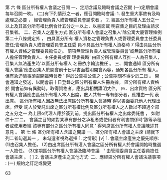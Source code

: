 第 六 條 區分所有權人會議之召開
      一、定期含議及臨時會議之召開
          (一)定期會議每年召開一吹。
          (二)有下列情形之一者，應召開臨時會議:
           1. 發生重大事故有及時處理之必要 ， 經管理負貴人或管理委員會請求者 。
           2. 經區分所有權人五分之一以上及其區分所有權比例合計五分之一以上，以書面載
              明召集之目的及理由請求召集者。
      二、召集人之產生方式
          區分所有權人會議之召集人'除公寓大廈管理條例第二十八條規定外 ， 由具區分所有
          權人資格之管理負責人或管理委員會主任委員擔任;管理負貴人或管理委員會主任委
          員不具區分所有權人資格時 7 得由具區分所有權人資格之管理委員擔任之。
          前項無管理負貴人或管理委員會'或無區分所有權人擔任管理負責人、主任委員或管
          理委員時' 由區分所有權人互推一人為召集人，召集人無法產生時'以區分所有權人
          名冊依序輪流檐任 。
      三、開會通知
          區分所有權人會議'應由召集人於開會前十日以書面載明開會內容，通知各區分所有
          權人。但有急迫情事須召開臨時會者 ' 得於公告欄公告之 ; 公告期問不得少於二日 。
          開會通知之發送，以開會前十日登錄之區分所有權人名冊為據。 區分所有權人責格於
          開會前如有異動時，取得資格者，應出具相關證明丈件。
      四、出席資格
          區分所有權人會議應由區分所有權人本人出席，數人共有一專有部分者，應推由一代
          表出席。
          區分所有權人因故無法出席區分所有權人會議時'得以書面委託他人代理出席。但受
          託人於受託出席之區分所有權比例及區分所有權人之人數以不超過全部之五分之一
          為上限o代理人應於簽到前，提出區分所有權人之出席委託書 ， 如附件十二′二。
          會議之目的如對某專有部分之承租者或使用者有利害關係時'該等承租者或使用者經
          該專有部分之區分所有權人同意 ' 得列席區分所有權人會議陳述其意見 。
第 七 條 區分所有權人含議之開議
      一、區分所有權人會議之主席 (請就下列二者勾選其一 ， 未勾選者視為選擇 1. 之情形)
          [v] 1. 會議主席產生之優先順序:
                 (1)由召集人擔任。
                 (2)由出席區分所有灌人會議之區分所有權人於會議開始時推選一人擔任。
                 (3)定期區分所有權人會議及臨時會議 〝 由管理委員含主任委員擔任會議主席 。
          [ ] 2. 會議主席產生之其他方式:
      二、應經區分所有權人會議決議事項 :
         (一) 規約之訂定或變更

63

